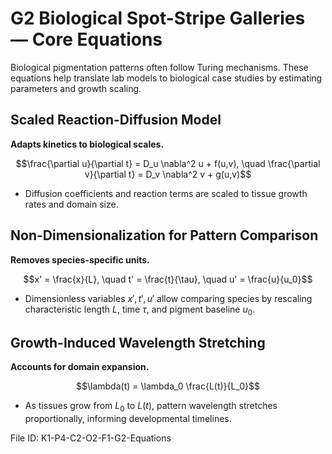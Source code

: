 # G2 Biological Spot-Stripe Galleries — Core Equations

Biological pigmentation patterns often follow Turing mechanisms. These equations help translate lab models to biological case studies by estimating parameters and growth scaling.

## Scaled Reaction-Diffusion Model
**Adapts kinetics to biological scales.**

$$\frac{\partial u}{\partial t} = D_u \nabla^2 u + f(u,v), \quad \frac{\partial v}{\partial t} = D_v \nabla^2 v + g(u,v)$$

- Diffusion coefficients and reaction terms are scaled to tissue growth rates and domain size.

## Non-Dimensionalization for Pattern Comparison
**Removes species-specific units.**

$$x' = \frac{x}{L}, \quad t' = \frac{t}{\tau}, \quad u' = \frac{u}{u_0}$$

- Dimensionless variables $x', t', u'$ allow comparing species by rescaling characteristic length $L$, time $\tau$, and pigment baseline $u_0$.

## Growth-Induced Wavelength Stretching
**Accounts for domain expansion.**

$$\lambda(t) = \lambda_0 \frac{L(t)}{L_0}$$

- As tissues grow from $L_0$ to $L(t)$, pattern wavelength stretches proportionally, informing developmental timelines.

File ID: K1-P4-C2-O2-F1-G2-Equations
